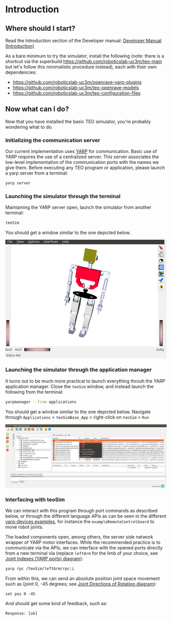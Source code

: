 # Introduction

## Where should I start?

Read the Introduction section of the Developer manual: [Developer Manual (Introduction)](http://robots.uc3m.es/gitbook-developer-manual/introduction.html)

As a bare minimum to try the simulator, install the following (note: there is a shortcut via the superbuild https://github.com/roboticslab-uc3m/teo-main but let's follow this minimalistic procedure instead), each with their own dependencies:
- https://github.com/roboticslab-uc3m/openrave-yarp-plugins
- https://github.com/roboticslab-uc3m/teo-openrave-models
- https://github.com/roboticslab-uc3m/teo-configuration-files

## Now what can I do?

Now that you have installed the basic TEO simulator, you're probably wondering what to do.

###  Initializing the communication server

Our current implementation uses [YARP](http://eris.liralab.it/yarpdoc/what_is_yarp.html) for communication. Basic use of YARP requires the use of a centralized server. This server associates the low-level implementation of the communication ports with the names we give them. Before executing any TEO program or application, please launch a yarp server from a terminal:

```bash
yarp server
```

### Launching the simulator through the terminal

Maintaining the YARP server open, launch the simulator from another terminal:

```bash
teoSim
```

You should get a window similar to the one depicted below.

![teoSim](fig/teoSim.png)

### Launching the simulator through the application manager

It turns out to be much more practical to launch everything throuh the YARP application manager.
Close the `teoSim` window, and instead launch the following from the terminal:

```bash
yarpmanager --from applications
```

You should get a window similar to the one depicted below. Navigate through `Applications` > `teoSimBase_App` > right-click on `teoSim` > `Run`

![yarpmanager-teoBase](fig/teo-yarpmanager.png)

### Interfacing with teoSim

We can interact with this program through port commands as described below, or through the different language APIs as can be seen in the different [yarp-devices examples](https://github.com/roboticslab-uc3m/yarp-devices/tree/master/examples), for instance the `exampleRemoteControlboard` to move robot joints.

The loaded components open, among others, the server side network wrapper of YARP motor interfaces. While the recommended practice is to communicate via the APIs, we can interface with the opened ports directly from a new terminal via (replace `leftArm` for the limb of your choice, see [Joint Indexes (YARP ports) diagram](diagrams.html#joint-indexes)):

```bash
yarp rpc /teoSim/leftArm/rpc:i
```

From within this, we can send an absolute position joint space movement such as (joint 0, -45 degrees; see [Joint Directions of Rotation diagram](diagrams.html#joint-directions-of-rotation)):

```
set pos 0 -45
```

And should get some kind of feedback, such as:

```
Response: [ok]
```
